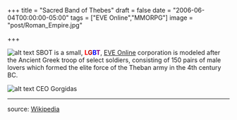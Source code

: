 +++
title = "Sacred Band of Thebes"
draft = false
date = "2006-06-04T00:00:00-05:00"
tags = ["EVE Online","MMORPG"]
image = "post/Roman_Empire.jpg"

+++

![alt text](https://image.eveonline.com/Corporation/840917079_64.png "SBOT")
SBOT is a small, **<font color='red'>L</font><font color='bright gold'>G</font><font color='blue'>B</font><font color='purple'>T</font>**, [EVE Online](http://eve-online.com) corporation is modeled after the Ancient Greek troop of select soldiers, consisting of 150 pairs of male lovers which formed the elite force of the Theban army in the 4th century BC.

![alt text](https://image.eveonline.com/Character/838935701_64.jpg "Gorgidas") CEO Gorgidas

---
source: [Wikipedia](https://en.wikipedia.org/wiki/Sacred_Band_of_Thebes)
